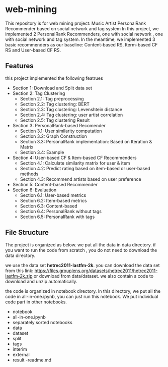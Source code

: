 # web-mining
This repository is for web mining project: Music Artist PersonalRank Recommender based on social network and tag system
In this project, we implemented 2 PersonalRank Recommenders, one with social network , one with social network and tag system.
In the meantime, we implemented 3 basic recommenders as our baseline: Content-based RS, Iterm-based CF RS and User-based CF RS.

## Features
this project implemented the following featrues
* Section 1: Download and Split data set
* Section 2: Tag Clustering
    * Section 2.1: Tag preprocessing
    * Section 2.2: Tag clustering: BERT
    * Section 2.3: Tag clustering: Levenshtein distance
    * Section 2.4: Tag clustering: user artist correlation
    * Section 2.5: Tag clustering Result
* Section 3: PersonalRank-based Recomender
    * Section 3.1: User similarity computation
    * Section 3.2: Graph Construction
    * Section 3.3: PersonalRank implementation: Based on Iteration & Matrix
    * Section 3.4: Example
* Section 4: User-based CF & Item-based CF Recommenders
    * Section 4.1: Calculate similarity matrix for user & item
    * Section 4.2: Predict rating based on item-based or user-based methods
    * Section 4.3: Recommend artists based on user preference
* Section 5: Content-based Recommender
* Section 6: Evaluation
    * Section 6.1: User-based metrics
    * Section 6.2: Item-based metrics
    * Section 6.3: Content-based
    * Section 6.4: PersonalRank without tags
    * Section 6.5: PersonalRank with tags

## File Structure
The project is organized as below. 
we put all the data in data directory. if you want to run the code from scratch  , you do not need to download the data directory.

we use the data set **hetrec2011-lastfm-2k**.
you can download the data set from this link:
https://files.grouplens.org/datasets/hetrec2011/hetrec2011-lastfm-2k.zip
or download from data/dataset.
we also contain a code to download and unzip automatically.


the code is organized in notebook directory.
In this directory, we put all the code in all-in-one.ipynb, you can just run this notebook.
We put individual code part in other notebooks.

- notebook
 - all-in-one.ipynb
 - separately sorted notebooks 
- data
 - dataset
 - split
 - tags
 - interim
 - external
 - result
-readme.md

